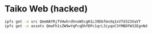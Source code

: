 # Taiko Web (hacked)

```bash
ipfs get -o src QmeNAYRjfVHwhrdhnoW5cgH1L39DbfmnXq1xVTd323XaVT
ipfs get -o assets QmaFh1sZW9wYqPcqDhfDPc1qrL3iyqoC3YMBDFW32EgnNd
```
